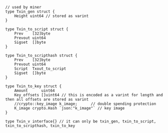 ```
// used by miner
type Txin_gen struct {
	Height uint64 // stored as varint
}
```

```
type Txin_to_script struct {
	Prev    [32]byte
	Prevout uint64
	Sigset  []byte
}
```

```
type Txin_to_scripthash struct {
	Prev    [32]byte
	Prevout uint64
	Script  Txout_to_script
	Sigset  []byte
}
```

    type Txin_to_key struct {
    	Amount      uint64
    	Key_offsets []uint64 // this is encoded as a varint for length and then all offsets are stored as varint
    	//crypto::key_image k_image;      // double spending protection
    	K_image crypto.Hash `json:"k_image"` // key image
    }

```
type Txin_v interface{} // it can only be txin_gen, txin_to_script, txin_to_scripthash, txin_to_key
```



